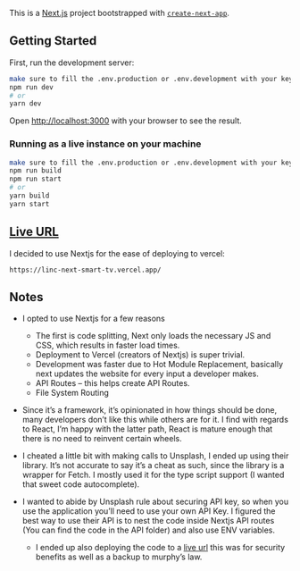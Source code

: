 This is a [Next.js](https://nextjs.org/) project bootstrapped with [`create-next-app`](https://github.com/vercel/next.js/tree/canary/packages/create-next-app).

## Getting Started

First, run the development server:

```bash
make sure to fill the .env.production or .env.development with your key
npm run dev
# or
yarn dev
```

Open [http://localhost:3000](http://localhost:3000) with your browser to see the result.

### Running as a live instance on your machine

```bash
make sure to fill the .env.production or .env.development with your key
npm run build
npm run start
# or
yarn build
yarn start
```

## [Live URL](https://linc-next-smart-tv.vercel.app/)

I decided to use Nextjs for the ease of deploying to vercel:

    https://linc-next-smart-tv.vercel.app/

## Notes

- I opted to use Nextjs for a few reasons

  - The first is code splitting, Next only loads the necessary JS and CSS, which results in faster load times.
  - Deployment to Vercel (creators of Nextjs) is super trivial.
  - Development was faster due to Hot Module Replacement, basically next updates the website for every input a developer makes.
  - API Routes – this helps create API Routes.
  - File System Routing

- Since it’s a framework, it’s opinionated in how things should be done, many developers don’t like this while others are for it. I find with regards to React, I’m happy with the latter path, React is mature enough that there is no need to reinvent certain wheels.

- I cheated a little bit with making calls to Unsplash, I ended up using their library. It’s not accurate to say it’s a cheat as such, since the library is a wrapper for Fetch. I mostly used it for the type script support (I wanted that sweet code autocomplete).

- I wanted to abide by Unsplash rule about securing API key, so when you use the application you’ll need to use your own API Key. I figured the best way to use their API is to nest the code inside Nextjs API routes (You can find the code in the API folder) and also use ENV variables.

  - I ended up also deploying the code to a [live url](https://linc-next-smart-tv.vercel.app/) this was for security benefits as well as a backup to murphy’s law.



